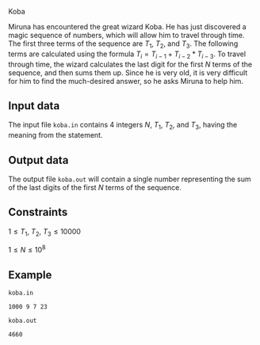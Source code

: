 Koba

Miruna has encountered the great wizard Koba. He has just discovered a magic sequence of numbers, which will allow him to travel through time. The first three terms of the sequence are $T_1$, $T_2$, and $T_3$. The following terms are calculated using the formula $T_i = T_{i-1} + T_{i-2} * T_{i-3}$. To travel through time, the wizard calculates the last digit for the first $N$ terms of the sequence, and then sums them up. Since he is very old, it is very difficult for him to find the much-desired answer, so he asks Miruna to help him.

## Input data

The input file `koba.in` contains 4 integers $N$, $T_1$, $T_2$, and $T_3$, having the meaning from the statement.

## Output data

The output file `koba.out` will contain a single number representing the sum of the last digits of the first $N$ terms of the sequence.

## Constraints

$1 \leq T_1$, 
$T_2$, 
$T_3 \leq 10000$ 

$1 \leq N \leq 10^8$ 

## Example

`koba.in`
```
1000 9 7 23 
```
`koba.out`
```
4660
```